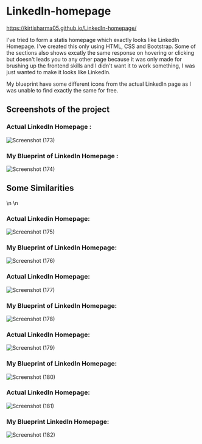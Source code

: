 # LinkedIn-homepage
 https://kirtisharma05.github.io/LinkedIn-homepage/

I've tried to form a statis homepage which exactly looks like LinkedIn Homepage.
I've created this only using HTML, CSS and Bootstrap.
Some of the sections also shows excatly the same response on hovering or clicking but doesn't leads you to any other page because it was only made for brushing up the frontend skills and I didn't want it to work something, I was just wanted to make it looks like LinkedIn.

My blueprint have some different icons from the actual LinkedIn page as I was unable to find exactly the same for free.

## Screenshots of the project

### Actual LinkedIn Homepage : 

![Screenshot (173)](https://user-images.githubusercontent.com/61161878/88181608-c1400300-cc4c-11ea-9f6e-6b503ca9d051.png)


### My Blueprint of LinkedIn Homepage :

![Screenshot (174)](https://user-images.githubusercontent.com/61161878/88181621-c4d38a00-cc4c-11ea-9bb6-64ab7f2b841d.png)


## Some Similarities

\n
\n

### Actual Linkedin Homepage:

![Screenshot (175)](https://user-images.githubusercontent.com/61161878/88181979-3ad7f100-cc4d-11ea-952a-5d7105618cc3.png)


### My Blueprint of LinkedIn Homepage:

![Screenshot (176)](https://user-images.githubusercontent.com/61161878/88182166-7c689c00-cc4d-11ea-86b6-6741d32a6a21.png)


### Actual LinkedIn Homepage:

![Screenshot (177)](https://user-images.githubusercontent.com/61161878/88182323-acb03a80-cc4d-11ea-92f7-d31fd84063fb.png)


### My Blueprint of LinkedIn Homepage:

![Screenshot (178)](https://user-images.githubusercontent.com/61161878/88182380-bd60b080-cc4d-11ea-9996-25fb84d4fda7.png)

### Actual LinkedIn Homepage:

![Screenshot (179)](https://user-images.githubusercontent.com/61161878/88182542-f1d46c80-cc4d-11ea-9a7f-5b6790bb444c.png)

### My Blueprint of LinkedIn Homepage:

![Screenshot (180)](https://user-images.githubusercontent.com/61161878/88182615-0add1d80-cc4e-11ea-862a-a0946252de7e.png)

### Actual LinkedIn Homepage:

![Screenshot (181)](https://user-images.githubusercontent.com/61161878/88182875-5ee80200-cc4e-11ea-9667-acc5da37981e.png)

### My Blueprint LinkedIn Homepage:

![Screenshot (182)](https://user-images.githubusercontent.com/61161878/88182933-70c9a500-cc4e-11ea-96de-1c28d94465e5.png)
